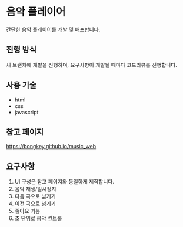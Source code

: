 # 음악 플레이어
간단한 음악 플레이어를 개발 및 배포합니다.

## 진행 방식
새 브랜치에 개발을 진행하며,
요구사항이 개발될 때마다 코드리뷰를 진행합니다.

## 사용 기술
- html
- css
- javascript

## 참고 페이지 
<https://bongkey.github.io/music_web>

## 요구사항
1. UI 구성은 참고 페이지와 동일하게 제작합니다.
2. 음악 재생/일시정지
3. 다음 곡으로 넘기기
4. 이전 곡으로 넘기기
5. 좋아요 기능
6. 초 단위로 음악 컨트롤
